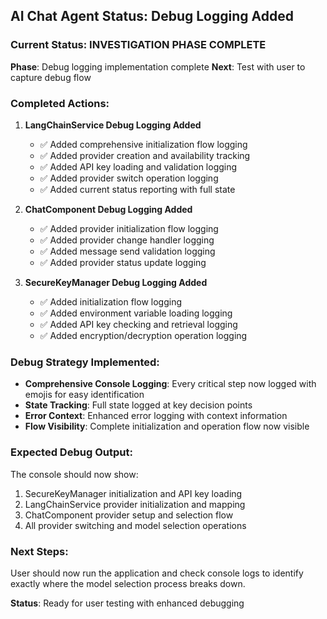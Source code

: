 ## AI Chat Agent Status: Debug Logging Added

### Current Status: INVESTIGATION PHASE COMPLETE
**Phase**: Debug logging implementation complete
**Next**: Test with user to capture debug flow

### Completed Actions:
1. **LangChainService Debug Logging Added**
   - ✅ Added comprehensive initialization flow logging
   - ✅ Added provider creation and availability tracking
   - ✅ Added API key loading and validation logging
   - ✅ Added provider switch operation logging
   - ✅ Added current status reporting with full state

2. **ChatComponent Debug Logging Added**
   - ✅ Added provider initialization flow logging
   - ✅ Added provider change handler logging
   - ✅ Added message send validation logging
   - ✅ Added provider status update logging

3. **SecureKeyManager Debug Logging Added**
   - ✅ Added initialization flow logging
   - ✅ Added environment variable loading logging
   - ✅ Added API key checking and retrieval logging
   - ✅ Added encryption/decryption operation logging

### Debug Strategy Implemented:
- **Comprehensive Console Logging**: Every critical step now logged with emojis for easy identification
- **State Tracking**: Full state logged at key decision points
- **Error Context**: Enhanced error logging with context information
- **Flow Visibility**: Complete initialization and operation flow now visible

### Expected Debug Output:
The console should now show:
1. SecureKeyManager initialization and API key loading
2. LangChainService provider initialization and mapping
3. ChatComponent provider setup and selection flow
4. All provider switching and model selection operations

### Next Steps:
User should now run the application and check console logs to identify exactly where the model selection process breaks down.

**Status**: Ready for user testing with enhanced debugging